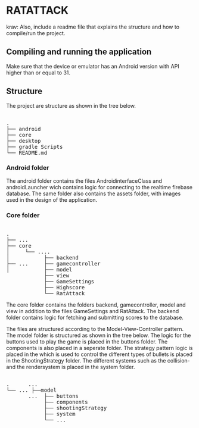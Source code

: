 # RATATTACK
krav:
Also, include a readme file that explains the structure and how to compile/run the project.

## Compiling and running the application
Make sure that the device or emulator has an Android version with API higher than or equal to 31.


## Structure
The project are structure as shown in the tree below.
<pre> 
.
├── android                 
├── core                                   
├── desktop                    
├── gradle Scripts
└── README.md
</pre>

### Android folder
The android folder contains the files AndroidinterfaceClass and androidLauncher wich contains logic for connecting to the realtime firebase database. The same folder also contains the assets folder, with images used in the design of the application. 

### Core folder
<pre> 
.
├── ...
├── core                    
│     └── ....
│           ├── backend
├── ...     ├── gamecontroller
│           ├── model            
            ├── view
            ├── GameSettings
            ├── Highscore
            └── RatAttack
</pre>
The core folder contains the folders backend, gamecontroller, model and view in addition to the files GameSettings and RatAttack. The backend folder contains logic for fetching and submitting scores to the database.

The files are structured according to the Model-View-Controller pattern. The model folder is structured as shown in the tree below. The logic for the buttons used to play the game is placed in the buttons folder. The components is also placed in a seperate folder. The strategy pattern logic is placed in the which is used to control the different types of bullets is placed in the ShootingStrategy folder. The different systems such as the collision- and the rendersystem is placed in the system folder.
<pre> 
.      ...
└── ... ├──model 
       ...  ├── buttons                 
            ├── components     
            ├── shootingStrategy            
            ├── system
            └── ...
</pre>
